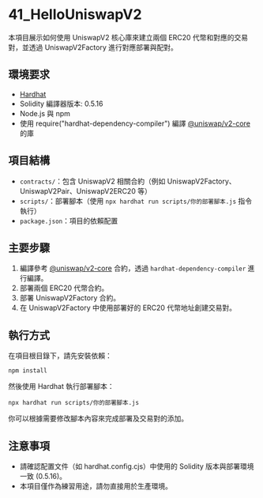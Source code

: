 # 41_HelloUniswapV2

本項目展示如何使用 UniswapV2 核心庫來建立兩個 ERC20 代幣和對應的交易對，並透過 UniswapV2Factory 進行對應部署與配對。

## 環境要求
- [Hardhat](https://hardhat.org)
- Solidity 編譯器版本: 0.5.16
- Node.js 與 npm
- 使用 require("hardhat-dependency-compiler") 編譯 [@uniswap/v2-core](https://github.com/Uniswap/v2-core) 的庫

## 項目結構
- `contracts/`：包含 UniswapV2 相關合約（例如 UniswapV2Factory、UniswapV2Pair、UniswapV2ERC20 等）
- `scripts/`：部署腳本（使用 `npx hardhat run scripts/你的部署腳本.js` 指令執行）
- `package.json`：項目的依賴配置

## 主要步驟
1. 編譯參考 [@uniswap/v2-core](https://github.com/Uniswap/v2-core) 合約，透過 `hardhat-dependency-compiler` 進行編譯。
2. 部署兩個 ERC20 代幣合約。
3. 部署 UniswapV2Factory 合約。
4. 在 UniswapV2Factory 中使用部署好的 ERC20 代幣地址創建交易對。

## 執行方式
在項目根目錄下，請先安裝依賴：
```
npm install
```
然後使用 Hardhat 執行部署腳本：
```
npx hardhat run scripts/你的部署腳本.js
```

你可以根據需要修改腳本內容來完成部署及交易對的添加。

## 注意事項
- 請確認配置文件（如 hardhat.config.cjs）中使用的 Solidity 版本與部署環境一致 (0.5.16)。
- 本項目僅作為練習用途，請勿直接用於生產環境。
